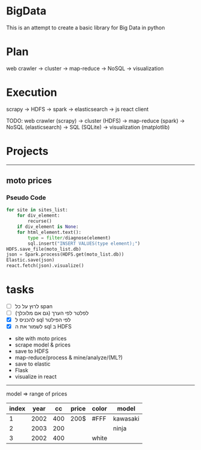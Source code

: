 # BigData
This is an attempt to create a basic library for Big Data in python

# Plan
web crawler -> cluster -> map-reduce -> NoSQL -> visualization

# Execution
scrapy -> HDFS -> spark -> elasticsearch -> js react client

TODO: web crawler (scrapy) -> cluster (HDFS) -> map-reduce (spark) -> NoSQL (elasticsearch) -> SQL (SQLite) -> visualization (matplotlib)

# Projects

----------------
## moto prices 
<h3> Pseudo Code </h3>

```python
for site in sites_list:
    for div_element:
        recurse()
    if div_element is None:
    for html_element.text():
        type = filter/diagnose(element)
        sql.insert("INSERT VALUES(type element);")
HDFS.save_file(moto_list.db)
json = Spark.process(HDFS.get(moto_list.db))
Elastic.save(json)
react.fetch(json).visualize()
```

<h1> tasks </h1>

- [ ] לרוץ על כל span
- [ ] לפלטר לפי הערך (גם אם מלוכלך)
- [x] להכניס ל sql לפי הפילטר
- [x] לשמור את ה sql ב HDFS

* site with moto prices
* scrape model & prices
* save to HDFS
* map-reduce/process & mine/analyze/(ML?)
* save to elastic
* Flask
* visualize in react

---------------------------

model => range of prices


index | year | cc | price | color | model
--- | --- | --- | --- | --- | ---
1 | 2002 | 400 | 200$ | #FFF | kawasaki
2 | 2003 | 200 | | | ninja
3 | 2002 | 400 | | white | 
